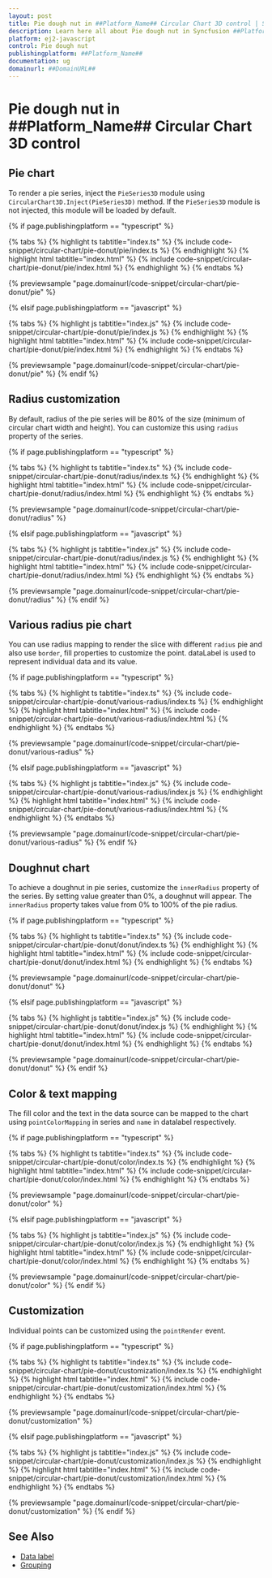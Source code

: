 ```yaml
---
layout: post
title: Pie dough nut in ##Platform_Name## Circular Chart 3D control | Syncfusion
description: Learn here all about Pie dough nut in Syncfusion ##Platform_Name## Circular Chart 3D control of Syncfusion Essential JS 2 and more.
platform: ej2-javascript
control: Pie dough nut 
publishingplatform: ##Platform_Name##
documentation: ug
domainurl: ##DomainURL##
---
```


# Pie dough nut in ##Platform_Name## Circular Chart 3D control

## Pie chart

To render a pie series, inject the `PieSeries3D` module using `CircularChart3D.Inject(PieSeries3D)` method. If the `PieSeries3D` module is not injected, this module will be loaded by default.

{% if page.publishingplatform == "typescript" %}

{% tabs %}
{% highlight ts tabtitle="index.ts" %}
{% include code-snippet/circular-chart/pie-donut/pie/index.ts %}
{% endhighlight %}
{% highlight html tabtitle="index.html" %}
{% include code-snippet/circular-chart/pie-donut/pie/index.html %}
{% endhighlight %}
{% endtabs %}
        
{% previewsample "page.domainurl/code-snippet/circular-chart/pie-donut/pie" %}

{% elsif page.publishingplatform == "javascript" %}

{% tabs %}
{% highlight js tabtitle="index.js" %}
{% include code-snippet/circular-chart/pie-donut/pie/index.js %}
{% endhighlight %}
{% highlight html tabtitle="index.html" %}
{% include code-snippet/circular-chart/pie-donut/pie/index.html %}
{% endhighlight %}
{% endtabs %}

{% previewsample "page.domainurl/code-snippet/circular-chart/pie-donut/pie" %}
{% endif %}

## Radius customization

By default, radius of the pie series will be 80% of the size (minimum of circular chart width and height). You can customize this using `radius` property of the series.

{% if page.publishingplatform == "typescript" %}

{% tabs %}
{% highlight ts tabtitle="index.ts" %}
{% include code-snippet/circular-chart/pie-donut/radius/index.ts %}
{% endhighlight %}
{% highlight html tabtitle="index.html" %}
{% include code-snippet/circular-chart/pie-donut/radius/index.html %}
{% endhighlight %}
{% endtabs %}
        
{% previewsample "page.domainurl/code-snippet/circular-chart/pie-donut/radius" %}

{% elsif page.publishingplatform == "javascript" %}

{% tabs %}
{% highlight js tabtitle="index.js" %}
{% include code-snippet/circular-chart/pie-donut/radius/index.js %}
{% endhighlight %}
{% highlight html tabtitle="index.html" %}
{% include code-snippet/circular-chart/pie-donut/radius/index.html %}
{% endhighlight %}
{% endtabs %}

{% previewsample "page.domainurl/code-snippet/circular-chart/pie-donut/radius" %}
{% endif %}

## Various radius pie chart

You can use radius mapping to render the slice with different `radius` pie and also use `border`, fill properties to customize the point. dataLabel is used to represent individual data and its value.

{% if page.publishingplatform == "typescript" %}

{% tabs %}
{% highlight ts tabtitle="index.ts" %}
{% include code-snippet/circular-chart/pie-donut/various-radius/index.ts %}
{% endhighlight %}
{% highlight html tabtitle="index.html" %}
{% include code-snippet/circular-chart/pie-donut/various-radius/index.html %}
{% endhighlight %}
{% endtabs %}
        
{% previewsample "page.domainurl/code-snippet/circular-chart/pie-donut/various-radius" %}

{% elsif page.publishingplatform == "javascript" %}

{% tabs %}
{% highlight js tabtitle="index.js" %}
{% include code-snippet/circular-chart/pie-donut/various-radius/index.js %}
{% endhighlight %}
{% highlight html tabtitle="index.html" %}
{% include code-snippet/circular-chart/pie-donut/various-radius/index.html %}
{% endhighlight %}
{% endtabs %}

{% previewsample "page.domainurl/code-snippet/circular-chart/pie-donut/various-radius" %}
{% endif %}

## Doughnut chart

To achieve a doughnut in pie series, customize the `innerRadius` property of the series. By setting value greater than 0%, a doughnut will appear. The `innerRadius` property takes value from 0% to 100% of the pie radius.

{% if page.publishingplatform == "typescript" %}

{% tabs %}
{% highlight ts tabtitle="index.ts" %}
{% include code-snippet/circular-chart/pie-donut/donut/index.ts %}
{% endhighlight %}
{% highlight html tabtitle="index.html" %}
{% include code-snippet/circular-chart/pie-donut/donut/index.html %}
{% endhighlight %}
{% endtabs %}
        
{% previewsample "page.domainurl/code-snippet/circular-chart/pie-donut/donut" %}

{% elsif page.publishingplatform == "javascript" %}

{% tabs %}
{% highlight js tabtitle="index.js" %}
{% include code-snippet/circular-chart/pie-donut/donut/index.js %}
{% endhighlight %}
{% highlight html tabtitle="index.html" %}
{% include code-snippet/circular-chart/pie-donut/donut/index.html %}
{% endhighlight %}
{% endtabs %}

{% previewsample "page.domainurl/code-snippet/circular-chart/pie-donut/donut" %}
{% endif %}

## Color & text mapping

The fill color and the text in the data source can be mapped to the chart using `pointColorMapping` in series and `name` in datalabel respectively.

{% if page.publishingplatform == "typescript" %}

{% tabs %}
{% highlight ts tabtitle="index.ts" %}
{% include code-snippet/circular-chart/pie-donut/color/index.ts %}
{% endhighlight %}
{% highlight html tabtitle="index.html" %}
{% include code-snippet/circular-chart/pie-donut/color/index.html %}
{% endhighlight %}
{% endtabs %}
        
{% previewsample "page.domainurl/code-snippet/circular-chart/pie-donut/color" %}

{% elsif page.publishingplatform == "javascript" %}

{% tabs %}
{% highlight js tabtitle="index.js" %}
{% include code-snippet/circular-chart/pie-donut/color/index.js %}
{% endhighlight %}
{% highlight html tabtitle="index.html" %}
{% include code-snippet/circular-chart/pie-donut/color/index.html %}
{% endhighlight %}
{% endtabs %}

{% previewsample "page.domainurl/code-snippet/circular-chart/pie-donut/color" %}
{% endif %}

## Customization

Individual points can be customized using the `pointRender` event.

{% if page.publishingplatform == "typescript" %}

{% tabs %}
{% highlight ts tabtitle="index.ts" %}
{% include code-snippet/circular-chart/pie-donut/customization/index.ts %}
{% endhighlight %}
{% highlight html tabtitle="index.html" %}
{% include code-snippet/circular-chart/pie-donut/customization/index.html %}
{% endhighlight %}
{% endtabs %}
        
{% previewsample "page.domainurl/code-snippet/circular-chart/pie-donut/customization" %}

{% elsif page.publishingplatform == "javascript" %}

{% tabs %}
{% highlight js tabtitle="index.js" %}
{% include code-snippet/circular-chart/pie-donut/customization/index.js %}
{% endhighlight %}
{% highlight html tabtitle="index.html" %}
{% include code-snippet/circular-chart/pie-donut/customization/index.html %}
{% endhighlight %}
{% endtabs %}

{% previewsample "page.domainurl/code-snippet/circular-chart/pie-donut/customization" %}
{% endif %}

## See Also

* [Data label](./data-label/)
* [Grouping](./grouping/)